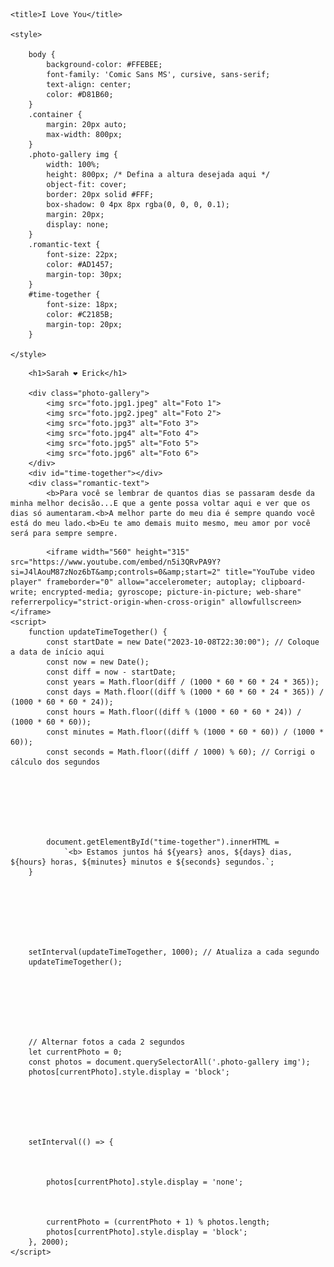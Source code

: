 <html lang="pt-BR">
<head>
    <meta charset="UTF-8">
    
    <title>I Love You</title>
    
    <style>
      
        body {
            background-color: #FFEBEE;
            font-family: 'Comic Sans MS', cursive, sans-serif;
            text-align: center;
            color: #D81B60;
        }
        .container {
            margin: 20px auto;
            max-width: 800px;
        }
        .photo-gallery img {
            width: 100%;
            height: 800px; /* Defina a altura desejada aqui */
            object-fit: cover;
            border: 20px solid #FFF;
            box-shadow: 0 4px 8px rgba(0, 0, 0, 0.1);
            margin: 20px;
            display: none;
        }
        .romantic-text {
            font-size: 22px;
            color: #AD1457;
            margin-top: 30px;
        }
        #time-together {
            font-size: 18px;
            color: #C2185B;
            margin-top: 20px;
        }

    </style>
</head>
<body>
    <div class="container">
        
        <h1>Sarah ❤️ Erick</h1>
        
        <div class="photo-gallery">
            <img src="foto.jpg1.jpeg" alt="Foto 1">
            <img src="foto.jpg2.jpeg" alt="Foto 2">
            <img src="foto.jpg3" alt="Foto 3">
            <img src="foto.jpg4" alt="Foto 4">
            <img src="foto.jpg5" alt="Foto 5">
            <img src="foto.jpg6" alt="Foto 6">
        </div>
        <div id="time-together"></div>
        <div class="romantic-text">
            <b>Para você se lembrar de quantos dias se passaram desde da minha melhor decisão...E que a gente possa voltar aqui e ver que os dias só aumentaram.<b>A melhor parte do meu dia é sempre quando você está do meu lado.<b>Eu te amo demais muito mesmo, meu amor por você será para sempre sempre.
            
<div class="music-container">
    
            <iframe width="560" height="315" src="https://www.youtube.com/embed/n5i3QRvPA9Y?si=J4lAouM87zNoz6bT&amp;controls=0&amp;start=2" title="YouTube video player" frameborder="0" allow="accelerometer; autoplay; clipboard-write; encrypted-media; gyroscope; picture-in-picture; web-share" referrerpolicy="strict-origin-when-cross-origin" allowfullscreen></iframe>
    <script>
        function updateTimeTogether() {
            const startDate = new Date("2023-10-08T22:30:00"); // Coloque a data de início aqui
            const now = new Date();
            const diff = now - startDate;
            const years = Math.floor(diff / (1000 * 60 * 60 * 24 * 365));
            const days = Math.floor((diff % (1000 * 60 * 60 * 24 * 365)) / (1000 * 60 * 60 * 24));
            const hours = Math.floor((diff % (1000 * 60 * 60 * 24)) / (1000 * 60 * 60));
            const minutes = Math.floor((diff % (1000 * 60 * 60)) / (1000 * 60));
            const seconds = Math.floor((diff / 1000) % 60); // Corrigi o cálculo dos segundos







            document.getElementById("time-together").innerHTML = 
                `<b> Estamos juntos há ${years} anos, ${days} dias, ${hours} horas, ${minutes} minutos e ${seconds} segundos.`;
        }







        setInterval(updateTimeTogether, 1000); // Atualiza a cada segundo
        updateTimeTogether();







        // Alternar fotos a cada 2 segundos
        let currentPhoto = 0;
        const photos = document.querySelectorAll('.photo-gallery img');
        photos[currentPhoto].style.display = 'block';






        setInterval(() => {



            photos[currentPhoto].style.display = 'none';



            currentPhoto = (currentPhoto + 1) % photos.length;
            photos[currentPhoto].style.display = 'block';
        }, 2000);
    </script>
